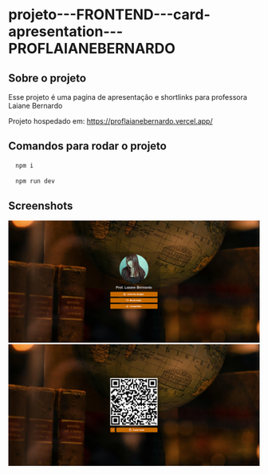 # projeto---FRONTEND---card-apresentation---PROFLAIANEBERNARDO

## Sobre o projeto
Esse projeto é uma pagina de apresentação e shortlinks para professora Laiane Bernardo

Projeto hospedado em: https://proflaianebernardo.vercel.app/

## Comandos para rodar o projeto

```bash
  npm i
```
```bash
  npm run dev
```

## Screenshots
![App Screenshot](/public/picture_01.png)
![App Screenshot](/public/picture_02.png)
